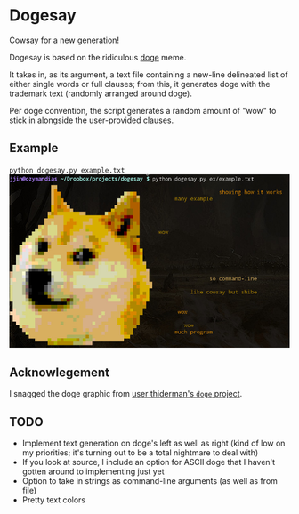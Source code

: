# Dogesay #

Cowsay for a new generation!

Dogesay is based on the ridiculous [doge](http://knowyourmeme.com/memes/doge)
meme.

It takes in, as its argument, a text file containing a new-line delineated
list of either single words or full clauses; from this, it generates doge with
the trademark text (randomly arranged around doge).

Per doge convention, the script generates a random amount of "wow" to stick in
alongside the user-provided clauses.

## Example ##

`python dogesay.py example.txt`
![Dogesay scrot](ex/ex_scrot.jpg?raw=true)

## Acknowlegement ##

I snagged the doge graphic from
[user thiderman's `doge` project](https://github.com/thiderman/doge).

## TODO ##
* Implement text generation on doge's left as well as right (kind of low on my
  priorities; it's turning out to be a total nightmare to deal with)
* If you look at source, I include an option for ASCII doge that I haven't
  gotten around to implementing just yet
* Option to take in strings as command-line arguments (as well as from file)
* Pretty text colors
